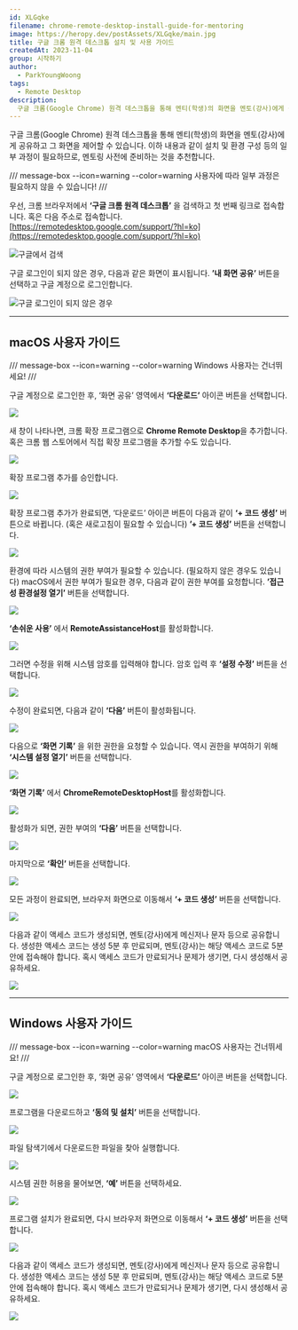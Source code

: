 ```yaml
---
id: XLGqke
filename: chrome-remote-desktop-install-guide-for-mentoring
image: https://heropy.dev/postAssets/XLGqke/main.jpg
title: 구글 크롬 원격 데스크톱 설치 및 사용 가이드
createdAt: 2023-11-04
group: 시작하기
author: 
  - ParkYoungWoong
tags:
  - Remote Desktop
description: 
  구글 크롬(Google Chrome) 원격 데스크톱을 통해 멘티(학생)의 화면을 멘토(강사)에게 공유하고 그 화면을 제어하는 과정을 설명합니다.
---
```


구글 크롬(Google Chrome) 원격 데스크톱을 통해 멘티(학생)의 화면을 멘토(강사)에게 공유하고 그 화면을 제어할 수 있습니다.
이하 내용과 같이 설치 및 환경 구성 등의 일부 과정이 필요하므로, 멘토링 사전에 준비하는 것을 추천합니다.

/// message-box --icon=warning --color=warning
사용자에 따라 일부 과정은 필요하지 않을 수 있습니다!
///

우선, 크롬 브라우저에서 **‘구글 크롬 원격 데스크톱’** 을 검색하고 첫 번째 링크로 접속합니다.
혹은 다음 주소로 접속합니다.
[https://remotedesktop.google.com/support/?hl=ko](https://remotedesktop.google.com/support/?hl=ko)

![구글에서 검색](./assets/s1.JPG)

구글 로그인이 되지 않은 경우, 다음과 같은 화면이 표시됩니다.
**’내 화면 공유’** 버튼을 선택하고 구글 계정으로 로그인합니다.

![구글 로그인이 되지 않은 경우](./assets/s2.JPG)

---

## macOS 사용자 가이드

/// message-box --icon=warning --color=warning
Windows 사용자는 건너뛰세요!
///

구글 계정으로 로그인한 후,
‘화면 공유’ 영역에서 **‘다운로드’** 아이콘 버튼을 선택합니다.

![](./assets/s3.JPG)

새 창이 나타나면, 크롬 확장 프로그램으로 **Chrome Remote Desktop**을 추가합니다.
혹은 크롬 웹 스토어에서 직접 확장 프로그램을 추가할 수도 있습니다.

![](./assets/s4.JPG)

확장 프로그램 추가를 승인합니다.

![](./assets/s5.JPG)

확장 프로그램 추가가 완료되면, ‘다운로드’ 아이콘 버튼이 다음과 같이 **‘+ 코드 생성’** 버튼으로 바뀝니다. (혹은 새로고침이 필요할 수 있습니다)
**’+ 코드 생성’** 버튼을 선택합니다.

![](./assets/s6.JPG)

환경에 따라 시스템의 권한 부여가 필요할 수 있습니다. (필요하지 않은 경우도 있습니다)
macOS에서 권한 부여가 필요한 경우, 다음과 같이 권한 부여를 요청합니다.
**’접근성 환경설정 열기’** 버튼을 선택합니다.

![](./assets/s7.JPG)

**‘손쉬운 사용’** 에서 **RemoteAssistanceHost**를 활성화합니다.

![](./assets/s8.JPG)

그러면 수정을 위해 시스템 암호를 입력해야 합니다.
암호 입력 후 **‘설정 수정’** 버튼을 선택합니다.

![](./assets/s9.JPG)

수정이 완료되면, 다음과 같이 **‘다음’** 버튼이 활성화됩니다.

![](./assets/s10.JPG)

다음으로 **‘화면 기록’** 을 위한 권한을 요청할 수 있습니다.
역시 권한을 부여하기 위해 **‘시스템 설정 열기’** 버튼을 선택합니다.

![](./assets/s11.JPG)

**‘화면 기록’** 에서 **ChromeRemoteDesktopHost**를 활성화합니다.

![](./assets/s12.JPG)

활성화가 되면, 권한 부여의 **‘다음’** 버튼을 선택합니다.

![](./assets/s13.JPG)

마지막으로 **‘확인’** 버튼을 선택합니다.

![](./assets/s14.JPG)

모든 과정이 완료되면, 브라우저 화면으로 이동해서 **‘+ 코드 생성’** 버튼을 선택합니다.

![](./assets/s6.JPG)

다음과 같이 액세스 코드가 생성되면, 멘토(강사)에게 메신저나 문자 등으로 공유합니다.
생성한 액세스 코드는 생성 5분 후 만료되며, 멘토(강사)는 해당 액세스 코드로 5분 안에 접속해야 합니다.
혹시 액세스 코드가 만료되거나 문제가 생기면, 다시 생성해서 공유하세요.

![](./assets/s15.JPG)

---

## Windows 사용자 가이드

/// message-box --icon=warning --color=warning
macOS 사용자는 건너뛰세요!
///

구글 계정으로 로그인한 후,
‘화면 공유’ 영역에서 **‘다운로드’** 아이콘 버튼을 선택합니다.

![](./assets/s16.JPG)

프로그램을 다운로드하고 **‘동의 및 설치’** 버튼을 선택합니다.

![](./assets/s17.JPG)

파일 탐색기에서 다운로드한 파일을 찾아 실행합니다.

![](./assets/s18.JPG)

시스템 권한 허용을 물어보면, **‘예’** 버튼을 선택하세요.

![](./assets/s19.JPG)

프로그램 설치가 완료되면, 다시 브라우저 화면으로 이동해서 **‘+ 코드 생성’** 버튼을 선택합니다.

![](./assets/s20.JPG)

다음과 같이 액세스 코드가 생성되면, 멘토(강사)에게 메신저나 문자 등으로 공유합니다.
생성한 액세스 코드는 생성 5분 후 만료되며, 멘토(강사)는 해당 액세스 코드로 5분 안에 접속해야 합니다.
혹시 액세스 코드가 만료되거나 문제가 생기면, 다시 생성해서 공유하세요.

![](./assets/s21.JPG)
